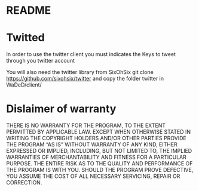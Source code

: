README
======

# Twitted
In order to use the twitter client you must indicates the Keys to tweet
through you twitter account

You will also need the twitter library from SixOhSix
git clone https://github.com/sixohsix/twitter and copy the folder twitter in
WaDeD/client/


# Dislaimer of warranty

THERE IS NO WARRANTY FOR THE PROGRAM, TO THE EXTENT PERMITTED BY APPLICABLE
LAW. EXCEPT WHEN OTHERWISE STATED IN WRITING THE COPYRIGHT HOLDERS AND/OR
OTHER PARTIES PROVIDE THE PROGRAM “AS IS” WITHOUT WARRANTY OF ANY KIND,
EITHER EXPRESSED OR IMPLIED, INCLUDING, BUT NOT LIMITED TO, THE IMPLIED
WARRANTIES OF MERCHANTABILITY AND FITNESS FOR A PARTICULAR PURPOSE. THE
ENTIRE RISK AS TO THE QUALITY AND PERFORMANCE OF THE PROGRAM IS WITH YOU.
SHOULD THE PROGRAM PROVE DEFECTIVE, YOU ASSUME THE COST OF ALL NECESSARY
SERVICING, REPAIR OR CORRECTION.
